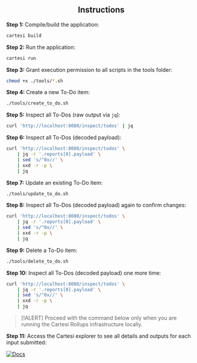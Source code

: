 ## <div align="center">Instructions</div>

**Step 1:** Compile/build the application:
```bash
cartesi build
```

**Step 2:** Run the application:
```bash
cartesi run
```

**Step 3:** Grant execution permission to all scripts in the tools folder:
```bash
chmod +x ./tools/*.sh
```

**Step 4:** Create a new To-Do item:
```bash
./tools/create_to_do.sh
```

**Step 5:** Inspect all To-Dos (raw output via `jq`):
```bash
curl 'http://localhost:8080/inspect/todos' | jq
```

**Step 6:** Inspect all To-Dos (decoded payload):
```bash
curl 'http://localhost:8080/inspect/todos' \
    | jq -r '.reports[0].payload' \
    | sed 's/^0x//' \
    | xxd -r -p \
    | jq
```

**Step 7:** Update an existing To-Do item:
```bash
./tools/update_to_do.sh
```

**Step 8:** Inspect all To-Dos (decoded payload) again to confirm changes:
```bash
curl 'http://localhost:8080/inspect/todos' \
    | jq -r '.reports[0].payload' \
    | sed 's/^0x//' \
    | xxd -r -p \
    | jq
```

**Step 9:** Delete a To-Do item:
```bash
./tools/delete_to_do.sh
```

**Step 10:** Inspect all To-Dos (decoded payload) one more time:
```bash
curl 'http://localhost:8080/inspect/todos' \
    | jq -r '.reports[0].payload' \
    | sed 's/^0x//' \
    | xxd -r -p \
    | jq
```

> [!ALERT]
> Proceed with the command below only when you are running the Cartesi Rollups infrastructure locally.

**Step 11:** Access the Cartesi explorer to see all details and outputs for each input submitted:
<br>


[![Docs]][Link-docs]

[Docs]: https://img.shields.io/badge/Cartesi-Explorer-79F7FA?style=for-the-badge
[Link-docs]: http://localhost:8080/explorer
